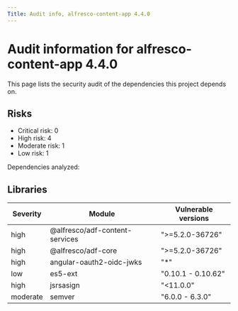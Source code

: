 ```yaml
---
Title: Audit info, alfresco-content-app 4.4.0
---
```


# Audit information for alfresco-content-app 4.4.0

This page lists the security audit of the dependencies this project depends on.

## Risks

- Critical risk: 0
- High risk: 4
- Moderate risk: 1
- Low risk: 1

Dependencies analyzed: 

## Libraries

| Severity | Module | Vulnerable versions |
| --- | --- | --- |
|high | @alfresco/adf-content-services | &#34;&gt;=5.2.0-36726&#34; |
|high | @alfresco/adf-core | &#34;&gt;=5.2.0-36726&#34; |
|high | angular-oauth2-oidc-jwks | &#34;*&#34; |
|low | es5-ext | &#34;0.10.1 - 0.10.62&#34; |
|high | jsrsasign | &#34;&lt;11.0.0&#34; |
|moderate | semver | &#34;6.0.0 - 6.3.0&#34; |


